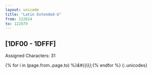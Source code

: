 ```yaml
---
layout: unicode
title: "Latin Extended-G"
from: 122624
to: 122879
---
```


## 	[1DF00 - 1DFFF]

Assigned Characters: 31

{% for i in (page.from..page.to) %}<i>&#{{i}};</i>{% endfor %}
{:.unicodes}
